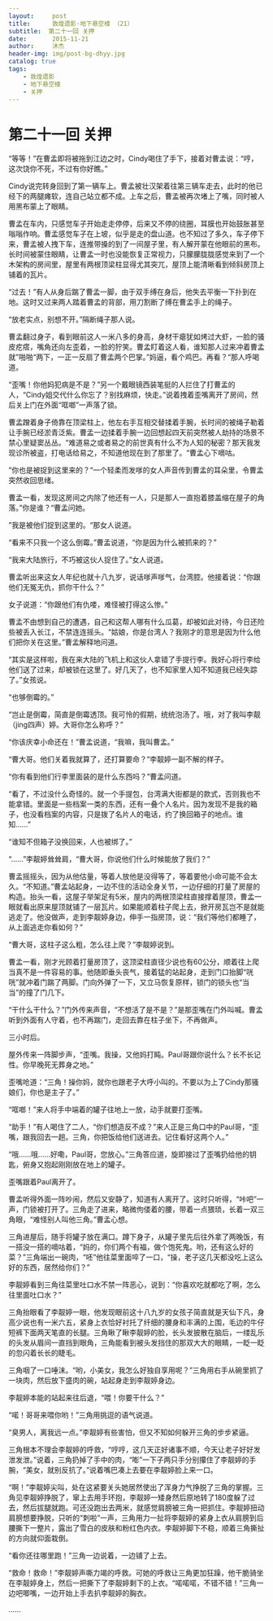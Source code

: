 ```yaml
---
layout:     post
title:      敦煌遗影·地下悬空楼 （21）
subtitle:  第二十一回 关押
date:       2015-11-21
author:     沐杰
header-img: img/post-bg-dhyy.jpg
catalog: true
tags:
    - 敦煌遗影
    - 地下悬空楼
    - 关押
---
```

# 第二十一回 关押

“等等！”在曹孟即将被拖到江边之时，Cindy喝住了手下，接着对曹孟说：“哼，这次饶你不死，不过有你好瞧。”

Cindy说完转身回到了第一辆车上。曹孟被壮汉架着往第三辆车走去，此时的他已经下的两腿瘫软，连自己站立都不成。上车之后，曹孟被再次堵上了嘴，同时被人用黑布蒙上了眼睛。

曹孟在车内，只感觉车子开始走走停停，后来又不停的绕圈，耳膜也开始鼓胀甚至嗡嗡作响。曹孟感觉车子在上坡，似乎是走的盘山道。也不知过了多久，车子停下来，曹孟被人拽下车，连推带搡的到了一间屋子里，有人解开蒙在他眼前的黑布。长时间被蒙住眼睛，让曹孟一时也没能恢复正常视力，只朦朦胧胧感觉来到了一个木架构的房间里，屋里有两根顶梁柱显得尤其突兀，屋顶上能清晰看到倾斜房顶上铺着的瓦片。

“过去！”有人从身后踹了曹孟一脚，由于双手缚在身后，他失去平衡一下扑到在地。这时又过来两人踏着曹孟的背部，用刀割断了缚在曹孟手上的绳子。

“放老实点，别想不开。”隔断绳子那人说。

曹孟翻过身子，看到眼前这人一米八多的身高，身材干瘪犹如烤过大虾，一脸的骚皮疙瘩，嘴角还向左歪着，一脸的狞笑。曹孟盯着这人看，谁知那人过来冲着曹孟就”啪啪“两下，一正一反扇了曹孟两个巴掌。”妈逼，看个鸡巴。再看？“那人呼喝道。

“歪嘴！你他妈犯病是不是？”另一个戴眼镜西装笔挺的人拦住了打曹孟的人，“Cindy姐交代什么你忘了？别找麻烦，快走。”说着拽着歪嘴离开了房间，然后关上门在外面“哐啷”一声落了锁。

曹孟蹭着身子倚靠在顶梁柱上，他左右手互相交替揉着手腕，长时间的被绳子勒着让手腕已经淤青泛紫。曹孟一边揉着手腕一边回想起四天前突然被人劫持的场景不禁心里疑窦丛丛。“难道易之或者易之的前世真有什么不为人知的秘密？那天我发现诊所被盗，打电话给易之，不知道他现在到了那里了。“曹孟心下嘀咕。

”你也是被捉到这里来的？“一个轻柔而发嗲的女人声音传到曹孟的耳朵里，令曹孟突然收回思绪。

曹孟一看，发现这房间之内除了他还有一人，只是那人一直抱着膝盖缩在屋子的角落。”你是谁？“曹孟问她。

”我是被他们捉到这里的。“那女人说道。

“看来不只我一个这么倒霉。”曹孟说道，“你是因为什么被抓来的？”

“我来大陆旅行，不巧被这伙人捉住了。”女人说道。

曹孟听出来这女人年纪也就十八九岁，说话嗲声嗲气，台湾腔。他接着说：“你跟他们无冤无仇，抓你干什么？”

女子说道：“你跟他们有仇喽，难怪被打得这么惨。”

曹孟不由想到自己的遭遇，自己和这帮人哪有什么瓜葛，却被如此对待，今日还险些被丢入长江，不禁连连摇头。“姑娘，你是台湾人？我刚才的意思是因为什么他们把你关在这里。”曹孟解释地问道。

“其实是这样啦，我在来大陆的飞机上和这伙人拿错了手提行李。我好心将行李给他们送了过来，却被锁在这里了。好几天了，也不知家里人知不知道我已经失踪了。”女孩说。

“也够倒霉的。”

“岂止是倒霉，简直是倒霉透顶。我可怜的假期，统统泡汤了。哦，对了我叫李靓（jing四声）婷。大哥你怎么称呼？”

“你该庆幸小命还在！”曹孟说道，“我嘛，我叫曹孟。”

“曹大哥。他们关着我就算了，还打算要命？”李靓婷一副不解的样子。

“你有看到他们行李里面装的是什么东西吗？”曹孟问道。

“看了，不过没什么奇怪的。就一个手提包，台湾满大街都是的款式，否则我也不能拿错。里面是一些档案一类的东西，还有一叠个人名片。因为发现不是我的箱子，也没看档案的内容，只是拨了名片人的电话，约了换回箱子的地点。谁知……”

“谁知不但箱子没换回来，人也被绑了。”

“……”李靓婷耸耸肩，“曹大哥，你说他们什么时候能放了我们？”

曹孟摇摇头，因为从他估量，等着人放他是没得等了，等着要他小命可能不会太久。“不知道。”曹孟站起身，一边不住的活动全身关节，一边仔细的打量了房屋的构造。抬头一看，这屋子举架足有5米，屋内的两根顶梁柱直接撑着屋顶，曹孟一眼就看出原来屋顶就铺了一层瓦片。如果能顺着柱子爬上去，掀开房瓦岂不是就能逃走了。他没做声，走到李靓婷身边，伸手一指房顶，说：“我们等他们都睡了，从上面逃走你看如何？”

“曹大哥，这柱子这么粗，怎么往上爬？”李靓婷说到。

曹孟一看，刚才光顾着打量房顶了，这顶梁柱直径少说也有60公分，顺着往上爬当真不是一件容易的事。他随即垂头丧气，接着猛的站起身，走到门口抬脚“咣咣”就冲着门踹了两脚。门向外弹了一下，又立马恢复原样，锁门的锁头也“当当”的撞了门几下。

“干什么干什么？”门外传来声音，“不想活了是不是？”是那歪嘴在门外叫喊。曹孟听到外面有人守着，也不再踹门，走回去靠在柱子坐下，不再做声。

三小时后。

屋外传来一阵脚步声，“歪嘴。我操，又他妈打盹。Paul哥跟你说什么？长不长记性。你早晚死无葬身之地。”

歪嘴呛道：“三角！操你妈，就你也跟老子大呼小叫的。不要以为上了Cindy那骚娘们，你也是主子了。”

“哐啷！”来人将手中端着的罐子往地上一放，动手就要打歪嘴。

“助手！”有人喝住了二人，“你们想造反不成？”来人正是三角口中的Paul哥，“歪嘴，跟我回去一趟。三角，你把饭给他们送进去。记住看好这两个人。”

“哦……哦……好嘞，Paul哥，您放心。”三角答应道，旋即接过了歪嘴扔给他的钥匙，俯身又抱起刚刚放在地上的罐子。

歪嘴跟着Paul离开了。

曹孟听得外面一阵吵闹，然后又安静了，知道有人离开了。这时只听得，“咔吧”一声，门锁被打开了。三角走了进来，略微佝偻着的腰，带着一点猥琐，长着一双三角眼，“难怪别人叫他三角。”曹孟心想。

三角进屋后，随手将罐子放在满口。蹲下身子，从罐子里先后往外拿了两晚饭，有一搭没一搭的嘀咕着，“妈的，你们两个有福，做个饱死鬼。哟，还有这么好的菜？”三角端出一碗肉，“呸”他往菜里面啐了一口，“操，老子这几天都没吃上这么好的东西，居然给你们？”

李靓婷看到三角往菜里吐口水不禁一阵恶心，说到：“你喜欢吃就都吃了啊，怎么往里面吐口水？”

三角抬眼看了李靓婷一眼，他发现眼前这十八九岁的女孩子简直就是天仙下凡，身高少说也有一米六五，紧身上衣恰好衬托了纤细的腰身和丰满的上围，毛边的牛仔短裤下面两天笔直的长腿。三角瞅了瞅李靓婷的脸，长头发披散在脑后，一缕乱乐的头发从眉间一直挡到眼角，三角能看到被头发挡住的那双大大的眼睛，一眨一眨的忽闪着长长的睫毛。

三角咽了一口唾沫。“哟，小美女，我怎么好独自享用呢？”三角用右手从碗里抓了一块肉，然后放下盛肉的碗，站起身走到李靓婷身边。

李靓婷本能的站起来往后退，“喂！你要干什么？”

“喏！哥哥来喂你哟！”三角用挑逗的语气说道。

“臭男人，离我远一点。”李靓婷有些害怕，但又不知如何躲开三角的步步紧逼。

三角根本不理会李靓婷的呼救，“哼哼，这几天正好诸事不顺，今天让老子好好发泄发泄。”说着，三角扔掉了手中的肉，“嘭”一下子两只手分别攥住了李靓婷的手腕，“美女，就别反抗了。”说着嘴巴凑上去要在李靓婷脸上来一口。

“啊！”李靓婷尖叫，处在这紧要关头她居然使出了浑身力气挣脱了三角的掌握。三角见李靓婷挣脱了，窜上去用手环抱，李靓婷一矮身然后原地转了180度躲了过去，然后拔腿就跑。可还没跑出去两米，就感觉肩膀被三角一把抓住。李靓婷扭动肩膀想要挣脱，只听的“刺啦”一声，三角用力一扯将李靓婷的紧身上衣从肩膀到后腰撕下一整片，露出了雪白的皮肤和粉红色内衣。李靓婷脚下不稳，顺着三角撕扯的方向就仰面栽倒。

“看你还往哪里跑！”三角一边说着，一边铺了上去。

“救命！救命！”李靓婷声嘶力竭的呼救。可她的呼救让三角更加狂躁，他干脆骑坐在李靓婷身上，然后一把撕下了李靓婷剩下的上衣。“喏喏喏，不错不错！”三角一边吧唧嘴，一边开始上手去扒李靓婷的胸衣。

……


